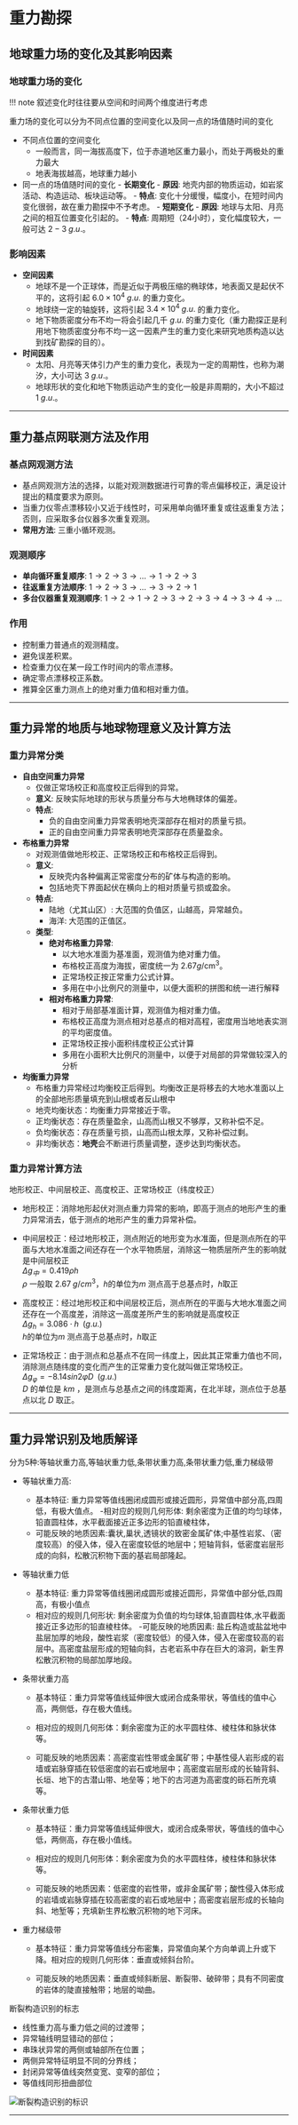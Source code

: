 # 重力勘探

##  地球重力场的变化及其影响因素 
### 地球重力场的变化 
!!! note
    叙述变化时往往要从空间和时间两个维度进行考虑
    
重力场的变化可以分为不同点位置的空间变化以及同一点的场值随时间的变化    

- 不同点位置的空间变化
    -  一般而言，同一海拔高度下，位于赤道地区重力最小，而处于两极处的重力最大
    -  地表海拔越高，地球重力越小  
- 同一点的场值随时间的变化
      - **长期变化**
          - **原因**: 地壳内部的物质运动，如岩浆活动、构造运动、板块运动等。
         - **特点**: 变化十分缓慢，幅度小，在短时间内变化很弱，故在重力勘探中不予考虑。
       - **短期变化**
          - **原因**: 地球与太阳、月亮之间的相互位置变化引起的。
          - **特点**: 周期短（24小时），变化幅度较大，一般可达 $2-3 \;g.u.$。

### 影响因素
- **空间因素**
  - 地球不是一个正球体，而是近似于两极压缩的椭球体，地表面又是起伏不平的，这将引起 $6.0 \times 10^4 \; g.u.$ 的重力变化。
  - 地球绕一定的轴旋转，这将引起 $3.4 \times 10^4\; g.u.$ 的重力变化。
  - 地下物质密度分布不均一将会引起几千 $g.u.$ 的重力变化（重力勘探正是利用地下物质密度分布不均一这一因素产生的重力变化来研究地质构造以达到找矿勘探的目的）。
- **时间因素**
  - 太阳、月亮等天体引力产生的重力变化，表现为一定的周期性，也称为潮汐，大小可达 $3 \; g.u.$。
  - 地球形状的变化和地下物质运动产生的变化一般是非周期的，大小不超过 $1\;g.u.$。

---

## 重力基点网联测方法及作用
### 基点网观测方法
- 基点网观测方法的选择，以能对观测数据进行可靠的零点偏移校正，满足设计提出的精度要求为原则。
- 当重力仪零点漂移较小又近于线性时，可采用单向循环重复或往返重复方法；否则，应采取多台仪器多次重复观测。
- **常用方法**: 三重小循环观测。

### 观测顺序
- **单向循环重复顺序**: $1 \to 2 \to 3 \to … \to 1 \to 2 \to 3$
- **往返重复方法顺序**: $1 \to 2 \to 3 \to … \to 3 \to 2 \to 1$
- **多台仪器重复观测顺序**: $1 \to 2 \to 1 \to 2 \to 3 \to 2 \to 3 \to 4 \to 3 \to 4 \to …$

### 作用
- 控制重力普通点的观测精度。
- 避免误差积累。
- 检查重力仪在某一段工作时间内的零点漂移。
- 确定零点漂移校正系数。
- 推算全区重力测点上的绝对重力值和相对重力值。

---

## 重力异常的地质与地球物理意义及计算方法
### 重力异常分类
- **自由空间重力异常**
  - 仅做正常场校正和高度校正后得到的异常。
  - **意义**: 反映实际地球的形状与质量分布与大地椭球体的偏差。
  - **特点**: 
    - 负的自由空间重力异常表明地壳深部存在相对的质量亏损。
    - 正的自由空间重力异常表明地壳深部存在质量盈余。
- **布格重力异常**
  - 对观测值做地形校正、正常场校正和布格校正后得到。
  - **意义**: 
    - 反映壳内各种偏离正常密度分布的矿体与构造的影响。
    - 包括地壳下界面起伏在横向上的相对质量亏损或盈余。
  - **特点**:
    - 陆地（尤其山区）: 大范围的负值区，山越高，异常越负。
    - 海洋: 大范围的正值区。
  - **类型**:
    - **绝对布格重力异常**: 
      - 以大地水准面为基准面，观测值为绝对重力值。
      - 布格校正高度为海拔，密度统一为 $2.67 g/\text{cm}^3$。
      - 正常场校正按正常重力公式计算。
      - 多用在中小比例尺的测量中，以便大面积的拼图和统一进行解释
    - **相对布格重力异常**: 
      - 相对于局部基准面计算，观测值为相对重力值。
      - 布格校正高度为测点相对总基点的相对高程，密度用当地地表实测的平均密度值。
      - 正常场校正按小面积纬度校正公式计算
      - 多用在小面积大比例尺的测量中，以便于对局部的异常做较深入的分析
- **均衡重力异常**
  - 布格重力异常经过均衡校正后得到。均衡改正是将移去的大地水准面以上的全部地形质量填充到山根或者反山根中
  - 地壳均衡状态：均衡重力异常接近于零。
  - 正均衡状态：存在质量盈余，山高而山根又不够厚，又称补偿不足。
  - 负均衡状态：存在质量亏损，山高而山根太厚，又称补偿过剩。
  - 非均衡状态：**地壳**会不断进行质量调整，逐步达到均衡状态。
### 重力异常计算方法
地形校正、中间层校正、高度校正、正常场校正（纬度校正）

- 地形校正：消除地形起伏对测点重力异常的影响，即高于测点的地形产生的重力异常消去，低于测点的地形产生的重力异常补偿。
- 中间层校正：经过地形校正，测点附近的地形变为水准面，但是测点所在的平面与大地水准面之间还存在一个水平物质层，消除这一物质层所产生的影响就是中间层校正  
$\Delta g_{中} = 0.419 \rho h$  
$\rho$ 一般取  $2.67 \; g/cm^3$，$h$的单位为$m$ 测点高于总基点时，$h$取正
- 高度校正：经过地形校正和中间层校正后，测点所在的平面与大地水准面之间还存在一个高度差，消除这一高度差所产生的影响就是高度校正  
$\Delta g_h = 3.086 \cdot h \;\;(g.u.)$   
$h$的单位为$m$ 测点高于总基点时，$h$取正

- 正常场校正：由于测点和总基点不在同一纬度上，因此其正常重力值也不同，消除测点随纬度的变化而产生的正常重力变化就叫做正常场校正。  
$\Delta g_{\varphi} = - 8.14 sin 2 \varphi D\;\; (g.u.)$    
$D$ 的单位是 $km$ ，是测点与总基点之间的纬度距离，在北半球，测点位于总基点以北 $D$ 取正。

---

## 重力异常识别及地质解译
分为5种:等轴状重力高,等轴状重力低,条带状重力高,条带状重力低,重力梯级带

- 等轴状重力高:  
  - 基本特征: 重力异常等值线圈闭成圆形或接近圆形，异常值中部分高,四周低，有极大值点。
  -相对应的规则几何形体: 剩余密度为正值的均匀球体，铅直圆柱体，水平截面接近正多边形的铅直棱柱体，
  - 可能反映的地质因素:囊状,巢状,透镜状的致密金属矿体;中基性岩浆、（密度较高）的侵入体，侵入在密度较低的地层中；短轴背斜，低密度岩层形成的向斜，松散沉积物下面的基岩局部隆起。
- 等轴状重力低
  - 基本特征: 重力异常等值线圈闭成圆形或接近圆形，异常值中部分低,四周高，有极小值点
  - 相对应的规则几何形状: 剩余密度为负值的均匀球体,铅直圆柱体,水平截面接近正多边形的铅直棱柱体。
  -可能反映的地质因素: 盐丘构造或盐盆地中盐层加厚的地段，酸性岩浆（密度较低）的侵入体，侵入在密度较高的岩层中。高密度盐层形成的短轴向斜，古老岩系中存在巨大的溶洞，新生界松散沉积物的局部加厚地段。
- 条带状重力高
  - 基本特征：重力异常等值线延伸很大或闭合成条带状，等值线的值中心高，两侧低，存在极大值线。  

  - 相对应的规则几何形体：剩余密度为正的水平圆柱体、棱柱体和脉状体等。  

  - 可能反映的地质因素：高密度岩性带或金属矿带；中基性侵人岩形成的岩墙或岩脉穿插在较低密度的岩石或地层中；高密度岩层形成的长轴背斜、长垣、地下的古潜山带、地垒等；地下的古河道为高密度的砾石所充填等。  

- 条带状重力低
  - 基本特征：重力异常等值线延伸很大，或闭合成条带状，等值线的值中心低，两侧高，存在极小值线。  

  - 相对应的规则几何形体：剩余密度为负的水平圆柱体，棱柱体和脉状体等。  

  - 可能反映的地质因素：低密度的岩性带，或非金属矿带；酸性侵入体形成的岩墙或岩脉穿插在较高密度的岩石或地层中；高密度岩层形成的长轴向斜、地堑等；充填新生界松散沉积物的地下河床。  

- 重力梯级带  

    - 基本特征：重力异常等值线分布密集，异常值向某个方向单调上升或下降。相对应的规则几何形体：垂直或倾斜台阶。  

    - 可能反映的地质因素：垂直或倾斜断层、断裂带、破碎带；具有不同密度的岩体的陡直接触带；地层的坳曲。  

断裂构造识别的标志    

+  线性重力高与重力低之间的过渡带；
+  异常轴线明显错动的部位；
+ 串珠状异常的两侧或轴部所在位置；
+ 两侧异常特征明显不同的分界线；
+ 封闭异常等值线突然变宽、变窄的部位；
+ 等值线同形扭曲部位

![断裂构造识别的标识](./pictures/断裂构造识别的标志.jpg)

---
